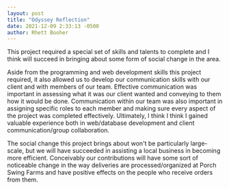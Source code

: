 ```yaml
---
layout: post
title: "Odyssey Reflection"
date: 2021-12-09 2:33:13 -0500
author: Rhett Booher
---
```

This project required a special set of skills and talents to complete and I think will succeed in bringing about some form of social change in the area.

Aside from the programming and web development skills this project required, it also allowed us to develop our communication skills with our client and with members of our team. Effective communication was important in assessing what it was our client wanted and conveying to them how it would be done. Communication within our team was also important in assigning specific roles to each member and making sure every aspect of the project was completed effectively. Ultimately, I think I think I gained valuable experience both in web/database development and client communication/group collaboration.

The social change this project brings about won't be particularly large-scale, but we will have succeeded in assisting a local business in becoming more efficient. Conceivably our contributions will have some sort of noticeable change in the way deliveries are processed/organized at Porch Swing Farms and have positive effects on the people who receive orders from them.
